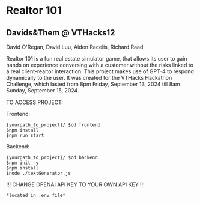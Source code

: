 # Realtor 101
## Davids&Them @ VTHacks12
David O'Regan, David Luu, Aiden Racelis, Richard Raad

Realtor 101 is a fun real estate simulator game, that allows its user to gain hands on experience conversing with a customer without the risks linked to a real client-realtor interaction.
This project makes use of GPT-4 to respond dynamically to the user. It was created for the VTHacks Hackathon Challenge, which lasted from 8pm Friday, September 13, 2024 till 8am Sunday, September 15, 2024.

TO ACCESS PROJECT:

Frontend:
```
{yourpath_to_project}/ $cd frontend
$npm install
$npm run start
```
Backend:
```
{yourpath_to_project}/ $cd backend
$npm init -y
$npm install
$node ./textGenerator.js
```
!!! CHANGE OPENAI API KEY TO YOUR OWN API KEY !!!
```
*located in .env file*
```
